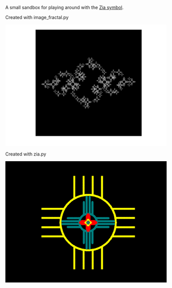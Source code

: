 A small sandbox for playing around with the [Zia symbol](https://en.wikipedia.org/wiki/Zia_people#Zia_symbol).

Created with image_fractal.py
<p align="center">
<img src="/juliaziafract.png?raw=true">
</p>

Created with zia.py
<p align="center">
<img src="/infzia.gif">
</p>
